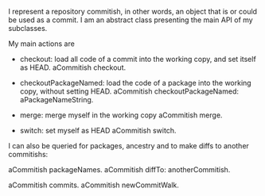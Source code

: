 I represent a repository commitish, in other words, an object that is or could be used as a commit.
I am an abstract class presenting the main API of my subclasses.

My main actions are

 - checkout: load all code of a commit into the working copy, and set itself as HEAD.
     aCommitish checkout.

 - checkoutPackageNamed: load the code of a package into the working copy, without setting HEAD.
     aCommitish checkoutPackageNamed: aPackageNameString.

 - merge: merge myself in the working copy
     aCommitish merge.

- switch: set myself as HEAD
    aCommitish switch.

I can also be queried for packages, ancestry and to make diffs to another commitishs:

 aCommitish packageNames.
 aCommitish diffTo: anotherCommitish.

 aCommitish commits.
 aCommitish newCommitWalk.